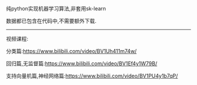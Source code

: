 纯python实现机器学习算法,非套用sk-learn

数据都已包含在代码中,不需要额外下载.

-------------------------------------------

视频课程:

分类篇:https://www.bilibili.com/video/BV1Uh411m74w/

回归篇,无监督篇:https://www.bilibili.com/video/BV1Ef4y1W79B/

支持向量机篇,神经网络篇:https://www.bilibili.com/video/BV1PU4y1b7qP/
